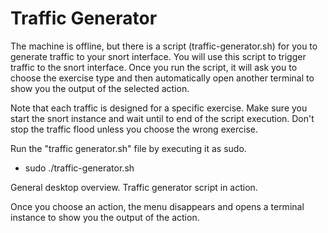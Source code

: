 # Traffic Generator

The machine is offline, but there is a script (traffic-generator.sh) for you to generate traffic to your snort interface. You will use this script to trigger traffic to the snort interface. Once you run the script, it will ask you to choose the exercise type and then automatically open another terminal to show you the output of the selected action.

Note that each traffic is designed for a specific exercise. Make sure you start the snort instance and wait until to end of the script execution. Don't stop the traffic flood unless you choose the wrong exercise. 

Run the "traffic generator.sh" file by executing it as sudo. 

   - sudo ./traffic-generator.sh

General desktop overview. Traffic generator script in action.

Once you choose an action, the menu disappears and opens a terminal instance to show you the output of the action.

